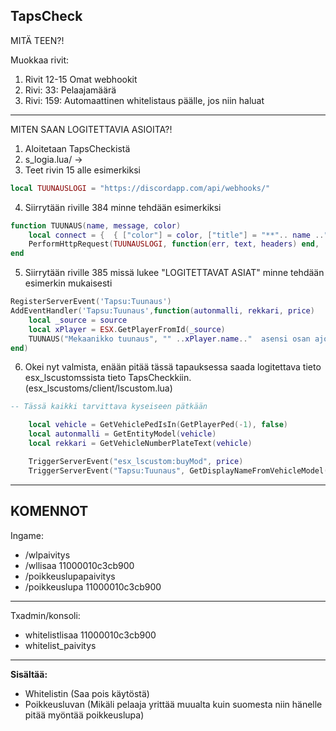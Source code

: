 TapsCheck
------------------------------
MITÄ TEEN?!

Muokkaa rivit:
1. Rivit 12-15 Omat webhookit
2. Rivi: 33: Pelaajamäärä
3. Rivi: 159: Automaattinen whitelistaus päälle, jos niin haluat
------------------------------
MITEN SAAN LOGITETTAVIA ASIOITA?!

1. Aloitetaan TapsCheckistä
2. s_logia.lua/ ->
3. Teet rivin 15 alle esimerkiksi 
```lua
local TUUNAUSLOGI = "https://discordapp.com/api/webhooks/"
```
4. Siirrytään riville 384 minne tehdään esimerkiksi
```lua
function TUUNAUS(name, message, color)
	local connect = {  { ["color"] = color, ["title"] = "**".. name .."**", ["description"] = message, ["footer"] = { ["text"] = "", }, } }
	PerformHttpRequest(TUUNAUSLOGI, function(err, text, headers) end, 'POST', json.encode({username = DISCORD_NAME, embeds = connect, avatar_url = DISCORD_IMAGE}), { ['Content-Type'] = 'application/json' })
end
```
5. Siirrytään riville 385 missä lukee "LOGITETTAVAT ASIAT" minne tehdään esimerkin mukaisesti
```lua
RegisterServerEvent('Tapsu:Tuunaus')
AddEventHandler('Tapsu:Tuunaus',function(autonmalli, rekkari, price)
	local _source = source
	local xPlayer = ESX.GetPlayerFromId(_source)
	TUUNAUS("Mekaanikko tuunaus", "" ..xPlayer.name.."  asensi osan ajoneuvoon:** "..autonmalli.. " **jonka rekisterikilpi on: [** " ..rekkari.. " **]. Osan hinta ajoneuvoon oli: **" ..price.."$**", 4844538)
end)
```
6. Okei nyt valmista, enään pitää tässä tapauksessa saada logitettava tieto esx_lscustomssista tieto TapsCheckkiin. (esx_lscustoms/client/lscustom.lua)
```lua
-- Tässä kaikki tarvittava kyseiseen pätkään

    local vehicle = GetVehiclePedIsIn(GetPlayerPed(-1), false)
    local autonmalli = GetEntityModel(vehicle)
    local rekkari = GetVehicleNumberPlateText(vehicle)

	TriggerServerEvent("esx_lscustom:buyMod", price)
	TriggerServerEvent("Tapsu:Tuunaus", GetDisplayNameFromVehicleModel(autonmalli), rekkari, price)
```
------------------------------

KOMENNOT
------------------------------
 Ingame: 
- /wlpaivitys
- /wllisaa 11000010c3cb900 
- /poikkeuslupapaivitys
- /poikkeuslupa 11000010c3cb900
------------------------------
Txadmin/konsoli:
- whitelistlisaa 11000010c3cb900 
- whitelist_paivitys

------------------------------
**Sisältää:**
- Whitelistin (Saa pois käytöstä)
- Poikkeusluvan (Mikäli pelaaja yrittää muualta kuin suomesta niin hänelle pitää myöntää poikkeuslupa)
